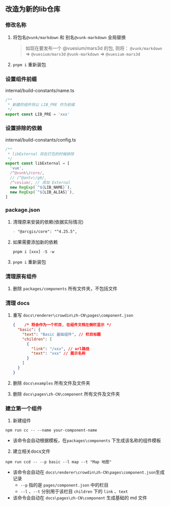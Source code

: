 ## 改造为新的lib仓库

### 修改名称

1. 将包名`@vunk/markdown` 和 别名`@vunk-markdown` 全局替换
   > 如现在要发布一个 @vuesium/mars3d 的包, 则将：
   > `@vunk/markdown` => `@vuesium/mars3d`
   > `@vunk-markdown` => `@vuesium-mars3d`

2. `pnpm i` 重新装包

### 设置组件前缀

internal/build-constants/name.ts

```ts
/**
 * 新建的组件将以 LIB_PRE 作为前缀
 */
export const LIB_PRE = 'xxx'
```

### 设置排除的依赖

internal/build-constants/config.ts

```ts
/**
 * libExternal 将在打包的时候排除
 */
export const libExternal = [
  'vue',
  /^@vunk\/core/,
  // /^@antv\/g6/,
  /^cesium/, // 添加 External
  new RegExp(`^${LIB_NAME}`),
  new RegExp(`^${LIB_ALIAS}`),
]
```

### package.json

1. 清理原来安装的依赖(依据实际情况)

   ```md
   - "@arcgis/core": "^4.25.5",
   ```

2. 如果需要添加新的依赖

   ```shell
   pnpm i [xxx] -S -w
   ```

3. `pnpm i`  重新装包

### 清理原有组件

1. 删除 `packages/components` 所有文件夹，不包括文件

### 清理 docs

1. 重写 `docs\renderer\crowdin\zh-CN\pages\component.json`

   ```json
   {	/* 将会作为一个栏目, 在组件文档左侧栏显示 */
     "basic": {
       "text": "Basic 基础组件", // 栏目标题
       "children": [
         {
           "link": "/xxx", // url路径
           "text": "xxx" // 展示名称
         }
       ]
     }
   }
   ```

2.  删除 `docs\examples` 所有文件及文件夹

3.  删除 `docs\pages\zh-CN\component`  所有文件及文件夹

### 建立第一个组件

1. 新建组件

  ```shell
  npm run cc -- --name your-component-name
  ```

  + 该命令会自动根据模板，在`packages\components`  下生成该名称的组件模板

2. 建立相关docs文件

  ```shell
  npm run ccd -- --p basic --l map --t "Map 地图"
  ```

  + 该命令会自动在 `docs\renderer\crowdin\zh-CN\pages\component.json`生成记录
    + `--p` 指的是 `pages/component.json` 中的栏目
    + `--l`  、`--t` 分别用于该栏目 `children`  下的 `link` 、`text`
  + 该命令会自动在 `docs\pages\zh-CN\component` 生成基础的 md 文件

